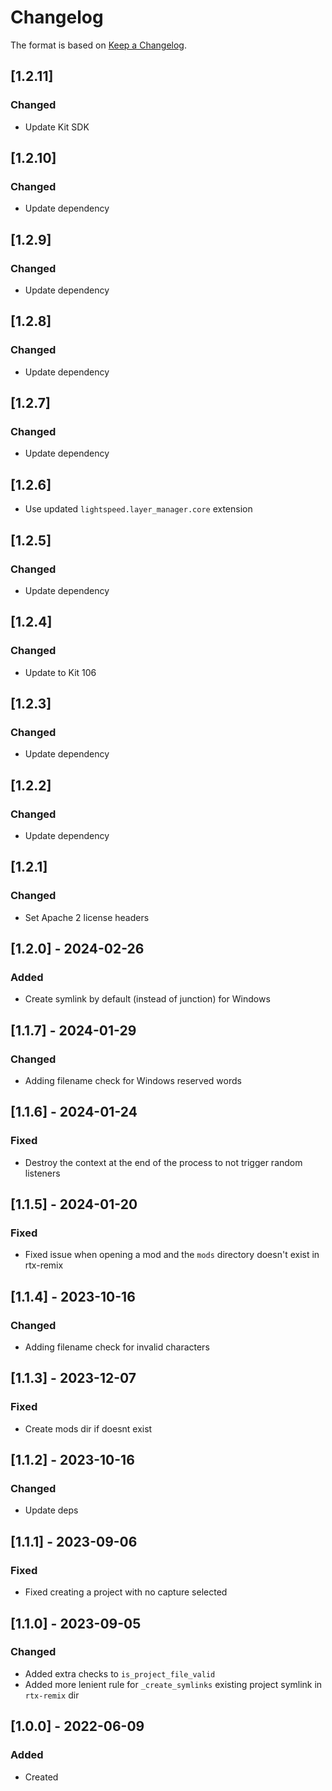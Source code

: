 # Changelog
The format is based on [Keep a Changelog](https://keepachangelog.com/en/1.0.0/).

## [1.2.11]
### Changed
- Update Kit SDK

## [1.2.10]
### Changed
- Update dependency

## [1.2.9]
### Changed
- Update dependency

## [1.2.8]
### Changed
- Update dependency

## [1.2.7]
### Changed
- Update dependency

## [1.2.6]
- Use updated `lightspeed.layer_manager.core` extension

## [1.2.5]
### Changed
- Update dependency

## [1.2.4]
### Changed
- Update to Kit 106

## [1.2.3]
### Changed
- Update dependency

## [1.2.2]
### Changed
- Update dependency

## [1.2.1]
### Changed
- Set Apache 2 license headers

## [1.2.0] - 2024-02-26
### Added
- Create symlink by default (instead of junction) for Windows

## [1.1.7] - 2024-01-29
### Changed
- Adding filename check for Windows reserved words

## [1.1.6] - 2024-01-24
### Fixed
- Destroy the context at the end of the process to not trigger random listeners

## [1.1.5] - 2024-01-20
### Fixed
- Fixed issue when opening a mod and the `mods` directory doesn't exist in rtx-remix

## [1.1.4] - 2023-10-16
### Changed
- Adding filename check for invalid characters

## [1.1.3] - 2023-12-07
### Fixed
- Create mods dir if doesnt exist

## [1.1.2] - 2023-10-16
### Changed
- Update deps

## [1.1.1] - 2023-09-06
### Fixed
- Fixed creating a project with no capture selected

## [1.1.0] - 2023-09-05
### Changed
- Added extra checks to `is_project_file_valid`
- Added more lenient rule for `_create_symlinks` existing project symlink in `rtx-remix` dir

## [1.0.0] - 2022-06-09
### Added
- Created
